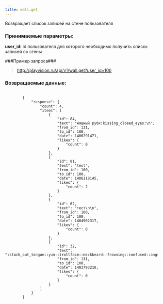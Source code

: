 ```yaml
---
title: wall.get
---
```

Возвращает список записей на стене пользователя

### Принимаемые параметры: ###

**user_id**: id пользователя для которого необходимо получить список записей со стены

###Пример запроса###

> http://playvision.ru/api/v1/wall.get?user_id=100

### Возвращаемые данные: ###
<pre>
    <code>
        {
            "response": {
                "count": 4,
                "items": [
                    {
                        "id": 84,
                        "text": "няшный руби:kissing_closed_eyes:\n",
                        "from_id": 131,
                        "to_id": 100,
                        "date": 1406291471,
                        "likes": {
                            "count": 0
                        }
                    },
                    {
                        "id": 81,
                        "text": "test",
                        "from_id": 100,
                        "to_id": 100,
                        "date": 1406118145,
                        "likes": {
                            "count": 2
                        }
                    },
                    {
                        "id": 62,
                        "text": "тест\n\n",
                        "from_id": 100,
                        "to_id": 100,
                        "date": 1404902317,
                        "likes": {
                            "count": 0
                        }
                    },
                    {
                        "id": 32,
                        "text": ":stuck_out_tongue::yum::trollface::neckbeard::frowning::confused::angry::satisfied:",
                        "from_id": 131,
                        "to_id": 100,
                        "date": 1403793210,
                        "likes": {
                            "count": 0
                        }
                    }
                ]
            }
        }
    </code>

</pre>

